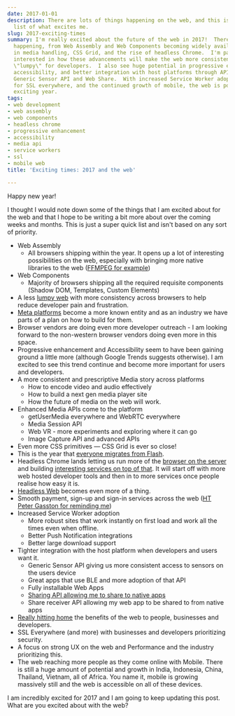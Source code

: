 ```yaml
---
date: 2017-01-01
description: There are lots of things happening on the web, and this is just a small
  list of what excites me.
slug: 2017-exciting-times
summary: I'm really excited about the future of the web in 2017!  There's so much
  happening, from Web Assembly and Web Components becoming widely available to improvements
  in media handling, CSS Grid, and the rise of headless Chrome.  I'm particularly
  interested in how these advancements will make the web more consistent and less
  \"lumpy\" for developers.  I also see huge potential in progressive enhancement,
  accessibility, and better integration with host platforms through APIs like the
  Generic Sensor API and Web Share.  With increased Service Worker adoption, a push
  for SSL everywhere, and the continued growth of mobile, the web is poised for an
  exciting year.
tags:
- web development
- web assembly
- web components
- headless chrome
- progressive enhancement
- accessibility
- media api
- service workers
- ssl
- mobile web
title: 'Exciting times: 2017 and the web'

---
```


Happy new year!

I thought I would note down some of the things that I am excited about for the
web and that I hope to be writing a bit more about over the coming weeks and
months. This is just a super quick list and isn't based on any sort of priority.

* Web Assembly
  * All browsers shipping within the year. It opens up a lot of interesting 
    possibilities on the web, especially with bringing more native libraries
    to the web ([FFMPEG for example](https://paul.kinlan.me/ffmpeg-ideas/))
* Web Components
  * Majority of browsers shipping all the required requisite components (Shadow
    DOM, Templates, Custom Elements)
* A less [lumpy web](/the-lumpy-web/) with more consistency across browsers to
  help reduce developer pain and frustration.
* [Meta platforms](https://paul.kinlan.me/rise-of-the-meta-platforms/) become a
  more known entity and as an industry we have parts of a plan on how to build
  for them.
* Browser vendors are doing even more developer outreach - I am looking forward
  to the non-western browser vendors doing even more in this space.
* Progressive enhancement and Accessibility seem to have been gaining ground a
  little more (although Google Trends suggests otherwise). I am excited to see
  this trend continue and become more important for users and developers.
* A more consistent and prescriptive Media story across platforms
  * How to encode video and audio effectively
  * How to build a next gen media player site
  * How the future of media on the web will work.
* Enhanced Media APIs come to the platform
  * getUserMedia everywhere and WebRTC everywhere
  * Media Session API
  * Web VR - more experiments and exploring where it can go
  * Image Capture API and advanced APIs
* Even more CSS primitives &mdash; CSS Grid is ever so close!
* This is the year that [everyone migrates from
  Flash](https://paul.kinlan.me/whither-flash/).
* Headless Chrome lands letting us run more of the [browser on the
  server](https://paul.kinlan.me/running-chrome-on-appengine/) and building
  [interesting services on top of that](https://paul.kinlan.me/chrome-on-home/).
  It will start off with more web hosted developer tools and then in to more
  services once people realise how easy it is.
* [Headless Web](/the-headless-web/) becomes even more of a thing.
* Smooth payment, sign-up and sign-in services across the web ([HT Peter Gasston
  for reminding me](https://twitter.com/stopsatgreen/status/816221752762269696))
* Increased Service Worker adoption
  * More robust sites that work instantly on first load and work all the times
    even when offline.
  * Better Push Notification integrations
  * Better large download support
* Tighter integration with the host platform when developers and users want it.
  * Generic Sensor API giving us more consistent access to sensors on the users
    device
  * Great apps that use BLE and more adoption of that API
  * Fully installable Web Apps
  * [Sharing API allowing me to share to native apps](https://paul.kinlan.me/navigator.share/)
  * Share receiver API allowing my web app to be shared to from native apps
* [Really hitting home](/slice-the-web/) the benefits of the web to people,
  businesses and developers.
* SSL Everywhere (and more) with businesses and developers prioritizing security.
* A focus on strong UX on the web and Performance and the industry prioritizing
  this.
* The web reaching more people as they come online with Mobile. There is still
  a huge amount of potential and growth in India, Indonesia, China, Thailand,
  Vietnam, all of Africa. You name it, mobile is growing massively still and
  the web is accessible on all of these devices.

I am incredibly excited for 2017 and I am going to keep updating this post. 
What are you excited about with the web?
